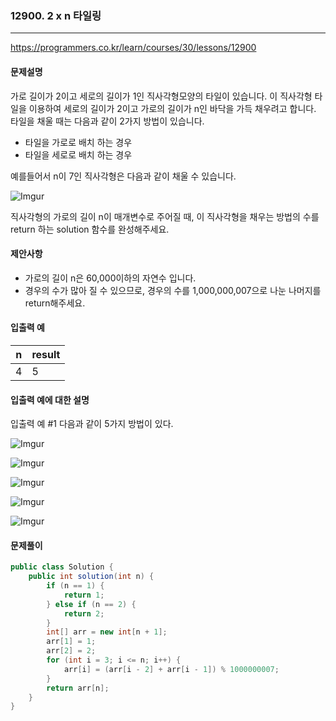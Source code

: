 ### 12900. 2 x n 타일링

---

https://programmers.co.kr/learn/courses/30/lessons/12900

#### 문제설명

가로 길이가 2이고 세로의 길이가 1인 직사각형모양의 타일이 있습니다. 이 직사각형 타일을 이용하여 세로의 길이가 2이고 가로의 길이가 n인 바닥을 가득 채우려고 합니다. 타일을 채울 때는 다음과 같이 2가지 방법이
있습니다.

- 타일을 가로로 배치 하는 경우
- 타일을 세로로 배치 하는 경우

예를들어서 n이 7인 직사각형은 다음과 같이 채울 수 있습니다.

![Imgur](https://i.imgur.com/29ANX0f.png)

직사각형의 가로의 길이 n이 매개변수로 주어질 때, 이 직사각형을 채우는 방법의 수를 return 하는 solution 함수를 완성해주세요.

#### 제안사항

- 가로의 길이 n은 60,000이하의 자연수 입니다.
- 경우의 수가 많아 질 수 있으므로, 경우의 수를 1,000,000,007으로 나눈 나머지를 return해주세요.

#### 입출력 예

| n    | result |
| ---- | ------ |
| 4    | 5      |

#### 입출력 예에 대한 설명

입출력 예 #1 다음과 같이 5가지 방법이 있다.

![Imgur](https://i.imgur.com/keiKrD3.png)

![Imgur](https://i.imgur.com/O9GdTE0.png)

![Imgur](https://i.imgur.com/IZBmc6M.png)

![Imgur](https://i.imgur.com/29LWVzK.png)

![Imgur](https://i.imgur.com/z64JbNf.png)

#### 문제풀이

```java
public class Solution {
    public int solution(int n) {
        if (n == 1) {
            return 1;
        } else if (n == 2) {
            return 2;
        }
        int[] arr = new int[n + 1];
        arr[1] = 1;
        arr[2] = 2;
        for (int i = 3; i <= n; i++) {
            arr[i] = (arr[i - 2] + arr[i - 1]) % 1000000007;
        }
        return arr[n];
    }
}
```

